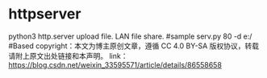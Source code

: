 # httpserver
python3 http.server upload file. LAN file share.
#sample
serv.py 80 -d e:/
#Based 
copyright：本文为博主原创文章，遵循 CC 4.0 BY-SA 版权协议，转载请附上原文出处链接和本声明。
link：https://blog.csdn.net/weixin_33595571/article/details/86558658
